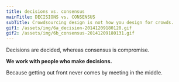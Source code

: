 ```yaml
---
title: decisions vs. consensus
mainTitle: DECISIONS vs. CONSENSUS
subTitle: Crowdsourcing design is not how you design for crowds.
gif1: /assets/img/6a_decision-20141209180128.gif
gif2: /assets/img/6b_consensus-20141209180131.gif
---
```

<p>Decisions are decided, whereas consensus is compromise. </p><p><strong>We work with people who make decisions.</strong> </p><p>Because getting out front never comes by meeting in the middle.</p>